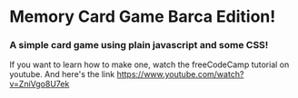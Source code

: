 # Memory Card Game Barca Edition!

### A simple card game using plain javascript and some CSS!

If you want to learn how to make one, watch the freeCodeCamp tutorial on youtube.
And here's the link https://www.youtube.com/watch?v=ZniVgo8U7ek